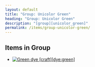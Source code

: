 ```yaml
---
layout: default
title: "Group: Unicolor Green"
heading: "Group: Unicolor Green"
description: "[group][unicolor_green]"
permalink: /items/group-unicolor-green/
---
```



## Items in Group

<ul class="list-items clearfix">
    <li><a href="{{site.baseurl}}/items/dye-green/"><img src="{{site.baseurl}}/assets/img/items/textures/dye_green.png" data-toggle="tooltip" title="Green dye [craft][dye:green]"></a></li>
</ul>
